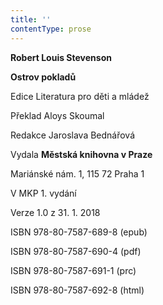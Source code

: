 ```yaml
---
title: ''
contentType: prose
---
```


**Robert Louis Stevenson**

**Ostrov pokladů**

Edice Literatura pro děti a mládež

Překlad Aloys Skoumal

Redakce Jaroslava Bednářová

Vydala **Městská knihovna v Praze**

Mariánské nám. 1, 115 72 Praha 1

V MKP 1. vydání

Verze 1.0 z 31. 1. 2018

ISBN 978-80-7587-689-8 (epub)

ISBN 978-80-7587-690-4 (pdf)

ISBN 978-80-7587-691-1 (prc)

ISBN 978-80-7587-692-8 (html)
